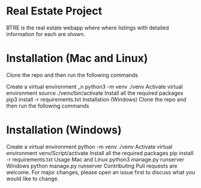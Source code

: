 # Real Estate Project

BTRE is the real estate webapp where where listings with detailed information for each are shown.

# Installation (Mac and Linux)
Clone the repo and then run the following commands

Create a virtual environment _n
python3 -m venv ./venv
Activate virtual environment
source ./venv/bin/activate
Install all the required packages
pip3 install -r requirements.txt
Installation (Windows)
Clone the repo and then run the following commands

# Installation (Windows)

Create a virtual environment
python -m venv ./venv
Activate virtual environment
venv/Script/activate
Install all the required packages
pip install -r requirements.txt
Usage
Mac and Linux
python3 manage.py runserver
Windows
python manage.py runserver
Contributing
Pull requests are welcome. For major changes, please open an issue first to discuss what you would like to change.
